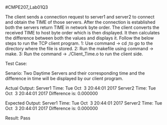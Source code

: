 #CMPE207_Lab01Q3

The client sends a connection request to server1 and server2 to connect and obtain the TIME of those servers.
After the connection is established both the servers return TIME in network byte order.
The client converts the received TIME to host byte order which is then displayed.
It then calculates the difference between both the values and displays it.
Follow the below steps to run the TCP client program.
1: Use command -> cd <Directory name> ;to go to the directory where the file is stored.
2: Run the makefile using command -> make.
3: Run the command -> ./Client_Time.o to run the client side.

Test Case:

Senario: Two Daytime Servers and their corresponding time 
	 and the difference in time will be displayed by 
	 our client program. 

Actual Output: Server1 Time: Tue Oct  3 20:44:01 2017
	       Server2 Time: Tue Oct  3 20:44:01 2017
	       Difference is: 0.000000

Expected Output: Server1 Time: Tue Oct  3 20:44:01 2017
		 Server2 Time: Tue Oct  3 20:44:01 2017
		 Difference is: 0.000000

Result: Pass


